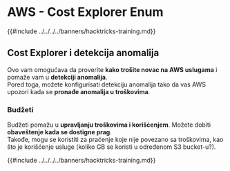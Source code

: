 # AWS - Cost Explorer Enum

{{#include ../../../../banners/hacktricks-training.md}}

## Cost Explorer i detekcija anomalija

Ovo vam omogućava da proverite **kako trošite novac na AWS uslugama** i pomaže vam u **detekciji anomalija**.\
Pored toga, možete konfigurisati detekciju anomalija tako da vas AWS upozori kada se **pronađe anomalija u troškovima**.

### Budžeti

Budžeti pomažu u **upravljanju troškovima i korišćenjem**. Možete dobiti **obaveštenje kada se dostigne prag**.\
Takođe, mogu se koristiti za praćenje koje nije povezano sa troškovima, kao što je korišćenje usluge (koliko GB se koristi u određenom S3 bucket-u?).

{{#include ../../../../banners/hacktricks-training.md}}
